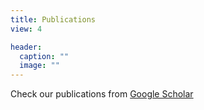 ```yaml
---
title: Publications
view: 4

header:
  caption: ""
  image: ""
---
```


Check our publications from [Google Scholar](https://scholar.google.de/citations?user=iqQ4CYgAAAAJ)